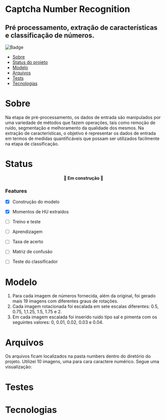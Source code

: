 # Captcha Number Recognition

## Pré processamento, extração de características e classificação de números. 
![Badge](https://img.shields.io/badge/Octave-v%206.1.1-lightgrey)

<!--ts-->
   * [Sobre](#Sobre)
   * [Status do projeto](#Status)
   * [Modelo](#Modelo)
   * [Arquivos](#Arquivos)
   * [Tests](#testes)
   * [Tecnologias](#tecnologias)
<!--te-->
# Sobre
Na etapa de pré-processamento, os dados de entrada são manipulados por uma variedade de métodos que fazem operações, tais como remoção de ruído, segmentação e melhoramento da qualidade dos mesmos.
Na extração de características, o objetivo é representar os dados de entrada em termos de medidas quantificáveis que possam ser utilizados facilmente na etapa de classificação.

# Status
<h4 align="center"> 
	🚧  Em construção 🚧
</h4>

### Features

- [x] Construção do modelo
- [x] Momentos de HU extraídos
- [ ] Treino e teste
- [ ] Aprendizagem
- [ ] Taxa de acerto
- [ ] Matriz de confusão
- [ ] Teste do classificador


# Modelo
1. Para cada imagem de números fornecida, além da original, foi gerado mais 19 imagens com diferentes graus de rotações.
2. Cada imagem rotacionada foi escalada em sete escalas diferentes: 0.5, 0.75, 1,1.25, 1.5, 1.75 e 2.
3. Em cada imagem escalada foi inserido ruido tipo sal e pimenta com os seguintes valores: 0, 0.01, 0.02, 0.03 e 0.04.

# Arquivos
Os arquivos ficam localizados na pasta numbers dentro do diretório do projeto. Utilizei 10 imagens, uma para cara caractere numérico. 
Segue uma visualização:

# Testes
# Tecnologias
